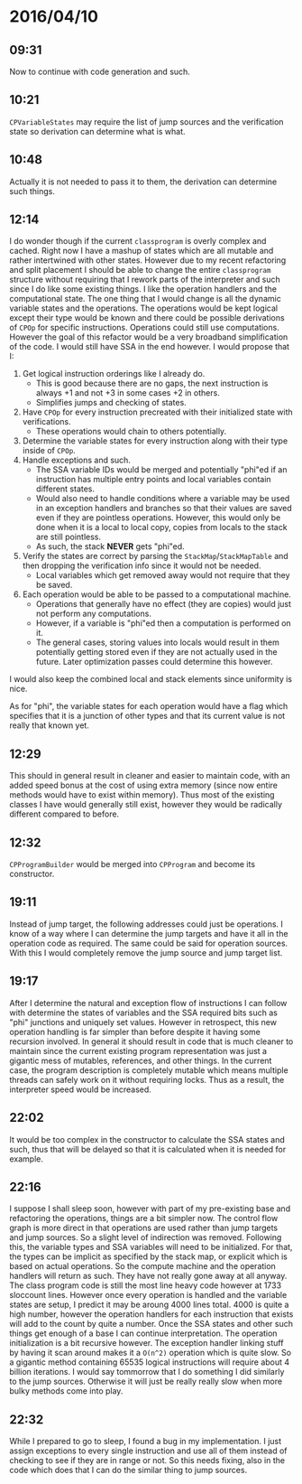 # 2016/04/10

## 09:31

Now to continue with code generation and such.

## 10:21

`CPVariableStates` may require the list of jump sources and the verification
state so derivation can determine what is what.

## 10:48

Actually it is not needed to pass it to them, the derivation can determine
such things.

## 12:14

I do wonder though if the current `classprogram` is overly complex and cached.
Right now I have a mashup of states which are all mutable and rather
intertwined with other states. However due to my recent refactoring and split
placement I should be able to change the entire `classprogram` structure
without requiring that I rework parts of the interpreter and such since I do
like some existing things. I like the operation handlers and the computational
state. The one thing that I would change is all the dynamic variable states
and the operations. The operations would be kept logical except their type
would be known and there could be possible derivations of `CPOp` for specific
instructions. Operations could still use computations. However the goal of
this refactor would be a very broadband simplification of the code. I would
still have SSA in the end however. I would propose that I:

 1. Get logical instruction orderings like I already do.
    * This is good because there are no gaps, the next instruction is always
      +1 and not +3 in some cases +2 in others.
    * Simplifies jumps and checking of states.
 2. Have `CPOp` for every instruction precreated with their initialized state
    with verifications.
    * These operations would chain to others potentially.
 3. Determine the variable states for every instruction along with their type
    inside of `CPOp`.
 4. Handle exceptions and such.
    * The SSA variable IDs would be merged and potentially "phi"ed if an
      instruction has multiple entry points and local variables contain
      different states.
    * Would also need to handle conditions where a variable may be used in an
      exception handlers and branches so that their values are saved even if
      they are pointless operations. However, this would only be done when
      it is a local to local copy, copies from locals to the stack are still
      pointless.
    * As such, the stack **NEVER** gets "phi"ed.
 5. Verify the states are correct by parsing the `StackMap`/`StackMapTable` and
    then dropping the verification info since it would not be needed.
    * Local variables which get removed away would not require that they be
      saved.
 6. Each operation would be able to be passed to a computational machine.
    * Operations that generally have no effect (they are copies) would just
      not perform any computations.
    * However, if a variable is "phi"ed then a computation is performed on it.
    * The general cases, storing values into locals would result in them
      potentially getting stored even if they are not actually used in the
      future. Later optimization passes could determine this however.

I would also keep the combined local and stack elements since uniformity is
nice.

As for "phi", the variable states for each operation would have a flag which
specifies that it is a junction of other types and that its current value is
not really that known yet.

## 12:29

This should in general result in cleaner and easier to maintain code, with an
added speed bonus at the cost of using extra memory (since now entire methods
would have to exist within memory). Thus most of the existing classes I have
would generally still exist, however they would be radically different
compared to before.

## 12:32

`CPProgramBuilder` would be merged into `CPProgram` and become its constructor.

## 19:11

Instead of jump target, the following addresses could just be operations. I
know of a way where I can determine the jump targets and have it all in the
operation code as required. The same could be said for operation sources. With
this I would completely remove the jump source and jump target list.

## 19:17

After I determine the natural and exception flow of instructions I can follow
with determine the states of variables and the SSA required bits such as "phi"
junctions and uniquely set values. However in retrospect, this new operation
handling is far simpler than before despite it having some recursion involved.
In general it should result in code that is much cleaner to maintain since the
current existing program representation was just a gigantic mess of mutables,
references, and other things. In the current case, the program description is
completely mutable which means multiple threads can safely work on it without
requiring locks. Thus as a result, the interpreter speed would be increased.

## 22:02

It would be too complex in the constructor to calculate the SSA states and
such, thus that will be delayed so that it is calculated when it is needed for
example.

## 22:16

I suppose I shall sleep soon, however with part of my pre-existing base and
refactoring the operations, things are a bit simpler now. The control flow
graph is more direct in that operations are used rather than jump targets and
jump sources. So a slight level of indirection was removed. Following this, the
variable types and SSA variables will need to be initialized. For that, the
types can be implicit as specified by the stack map, or explicit which is based
on actual operations. So the compute machine and the operation handlers will
return as such. They have not really gone away at all anyway. The class program
code is still the most line heavy code however at 1733 sloccount lines. However
once every operation is handled and the variable states are setup, I predict it
may be aroung 4000 lines total. 4000 is quite a high number, however the
operation handlers for each instruction that exists will add to the count by
quite a number. Once the SSA states and other such things get enough of a base
I can continue interpretation. The operation initialization is a bit recursive
however. The exception handler linking stuff by having it scan around makes it
a `O(n^2)` operation which is quite slow. So a gigantic method containing
65535 logical instructions will require about 4 billion iterations. I would
say tommorrow that I do something I did similarly to the jump sources.
Otherwise it will just be really really slow when more bulky methods come into
play.

## 22:32

While I prepared to go to sleep, I found a bug in my implementation. I just
assign exceptions to every single instruction and use all of them instead of
checking to see if they are in range or not. So this needs fixing, also in the
code which does that I can do the similar thing to jump sources.

